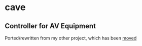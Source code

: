 # cave

## Controller for AV Equipment

Ported/rewritten from my other project, which has been [moved](github.com/tannmatter/cavepy)
